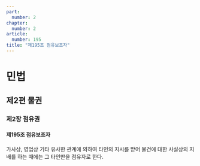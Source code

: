 ```yaml
---
part:
  number: 2
chapter:
  number: 2
article:
  number: 195
title: "제195조 점유보조자"
---
```

# 민법

## 제2편 물권

### 제2장 점유권

#### 제195조 점유보조자

가사상, 영업상 기타 유사한 관계에 의하여 타인의 지시를 받어 물건에 대한 사실상의 지배를 하는 때에는 그 타인만을 점유자로 한다.
